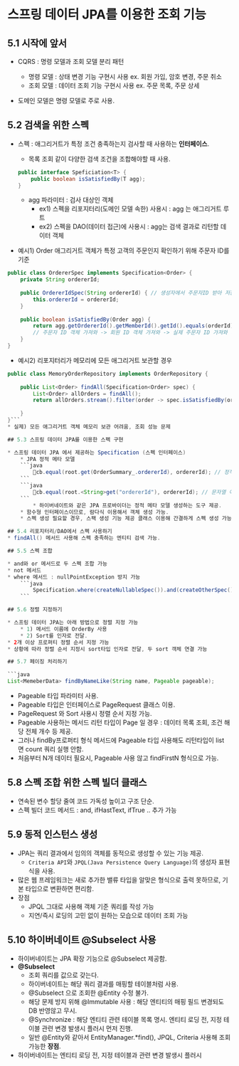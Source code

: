 # 스프링 데이터 JPA를 이용한 조회 기능


## 5.1 시작에 앞서

* CQRS : 명령 모델과 조회 모델 분리 패턴
	* 명령 모델 : 상태 변경 기능 구현시 사용   ex. 회원 가입, 암호 변경, 주문 취소 
	* 조회 모델 : 데이터 조회 기능 구현시 사용   ex. 주문 목록, 주문 상세

* 도메인 모델은 명령 모델로 주로 사용.

## 5.2 검색을 위한 스펙 

* 스펙 : 애그리거트가 특정 조건 충족하는지 검사할 때 사용하는 **인터페이스**. 
	* 목록 조회 같이 다양한 검색 조건을 조합해야할 때 사용.
	```java
	public interface Speficiation<T> {
		public boolean isSatisfiedBy(T agg);
	}
	```
	* agg 파라미터 : 검사 대상인 객체
		* ex1) 스펙을 리포지터리(도메인 모델 속한) 사용시 : agg 는 애그리거트 루트
		* ex2) 스펙을 DAO(데이터 접근)에 사용시 : agg는 검색 결과로 리턴할 데이터 객체


* 예시1) Order 애그리거트 객체가 특정 고객의 주문인지 확인하기 위해 주문자 ID를 기준
```java
public class OrdererSpec implements Specification<Order> { 
	private String ordererId; 
	
	public OrdererIdSpec(String ordererId) { // 생성자에서 주문자ID 받아 저장
		this.ordererId = ordererId; 
	} 
	
	public boolean isSatisfiedBy(Order agg) { 
		return agg.getOrdererId().getMemberId().getId().equals(orderId);
		// 주문자 ID 객체 가져와 -> 회원 ID 객체 가져와 -> 실제 주문자 ID 가져와 비
	}  
}
```

* 예시2) 리포지터리가 메모리에 모든 애그리거트 보관할 경우
```java
public class MemoryOrderRepository implements OrderRepository { 
	
	public List<Order> findAll(Specification<Order> spec) {
		List<Order> allOrders = findAll();
		return allOrders.stream().filter(order -> spec.isSatisfiedBy(order)).toList();
		
	} 
}```
* 실제) 모든 애그리거트 객체 메모리 보관 어려움, 조회 성능 문제

## 5.3 스프링 데이터 JPA를 이용한 스펙 구현

* 스프링 데이터 JPA 에서 제공하는 Specification (스펙 인터페이스)
	* JPA 정적 메타 모델 
	```java
		cb.equal(root.get(OrderSummary_.ordererId), ordererId); // 정적 메타 모델 이용
	```
	```java
		cb.equal(root.<String>get("ordererId"), ordererId); // 문자열 이용
	```
		* 하이버네이트와 같은 JPA 프로바이더는 정적 메타 모델 생성하는 도구 제공.
	* 함수형 인터페이스이므로, 람다식 이용해서 객체 생성 가능.
	* 스펙 생성 필요할 경우, 스팩 생성 기능 제공 클래스 이용해 간결하게 스펙 생성 가능.

## 5.4 리포지터리/DAO에서 스펙 사용하기
* findAll() 메서드 사용해 스펙 충족하는 엔티티 검색 가능.

## 5.5 스펙 조합

* and와 or 메서드로 두 스펙 조합 가능
* not 메서드
* where 메서드 : nullPointException 방지 가능
	```java
		Specification.where(createNullableSpec()).and(createOtherSpec());
	```

## 5.6 정렬 지정하기

* 스프링 데이터 JPA는 아래 방법으로 정렬 지정 가능
	* 1) 메서드 이름에 OrderBy 사용
	* 2) Sort를 인자로 전달.
* 2개 이상 프로퍼티 정렬 순서 지정 가능
* 상황에 따라 정렬 순서 지정시 sort타입 인자로 전달, 두 sort 객체 연결 가능

## 5.7 페이징 처리하기

```java
List<MemeberData> findByNameLike(String name, Pageable pageable);
```
* Pageable 타입 파라미터 사용.
* Pageable 타입은 인터페이스로 PageRequest 클래스 이용.
* PageRequest 와 Sort 사용시 정렬 순서 지정 가능.
* Pageable 사용하는 메서드 리턴 타입이 Page 일 경우 : 데이터 목록 조회, 조건 해당 전체 개수 등 제공.
* 그러나 findBy프로퍼티 형식 메서드에 Pageable 타입 사용해도 리턴타입이 list 면 count 쿼리 실행 안함.
* 처음부터 N개 데이터 필요시, Pageable 사용 않고 findFirstN 형식으로 가능.

## 5.8 스펙 조합 위한 스펙 빌더 클래스

* 연속된 변수 할당 줄여 코드 가독성 높이고 구조 단순.
* 스펙 빌더 코드 메서드 : and, ifHastText, ifTrue .. 추가 가능

## 5.9 동적 인스턴스 생성

* JPA는 쿼리 결과에서 임의의 객체를 동적으로 생성할 수 있는 기능 제공.
	* `Criteria API`와 `JPQL(Java Persistence Query Language)`의 생성자 표현식을 사용.
* 많은 웹 프레임워크는 새로 추가한 밸류 타입을 알맞은 형식으로 출력 못하므로, 기본 타입으로 변환하면 편리함.
* 장점 
	* JPQL 그대로 사용해 객체 기준 쿼리를 작성 가능
	* 지연/즉시 로딩의 고민 없이 원하는 모습으로 데이터 조회 가능

## 5.10 하이버네이트 @Subselect 사용

* 하이버네이트는 JPA 확장 기능으로 @Subselect 제공함.
* **@Subselect**
	* 조회 쿼리를 값으로 갖는다.
	* 하이버네이트는 해당 쿼리 결과를 매핑할 테이블처럼 사용.
	*  @Subselect 으로 조회한 @Entity 수정 불가.
	* 해당 문제 방지 위해 @Immutable 사용 : 해당 엔티티의 매핑 필드 변경되도 DB 반영않고 무시.
	* @Synchronize : 해당 엔티티 관련 테이블 목록 명시. 엔티티 로딩 전, 지정 테이블 관련 변경 발생시 플러시 먼저 진행.
	* 일반 @Entity와 같아서 EntityManager.*find(), JPQL, Criteria 사용해 조회 가능한 **장점**.
* 하이버네이트는 엔티티 로딩 전, 지정 테이블과 관련 변경 발생시 플러시